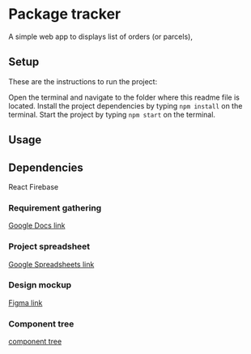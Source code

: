 # Package tracker
A simple web app to displays list of orders (or parcels),

## Setup

These are the instructions to run the project:

 Open the terminal and navigate to the folder where this readme file is located.
 Install the project dependencies by typing `npm install` on the terminal.
Start the project by typing `npm start` on the terminal.

## Usage 


## Dependencies
React
Firebase

### Requirement gathering
[Google Docs link]()
### Project spreadsheet
[Google Spreadsheets link]()
### Design mockup
[Figma link]()
### Component tree
[component tree]()